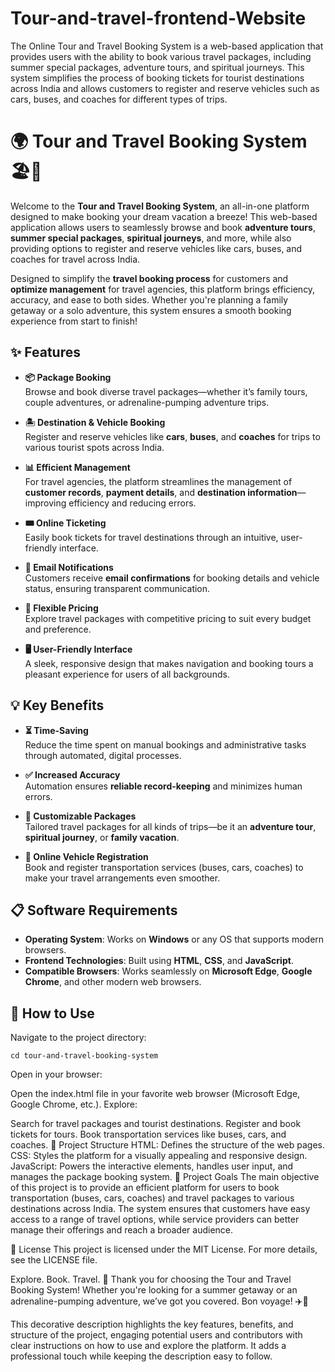 # Tour-and-travel-frontend-Website
The Online Tour and Travel Booking System is a web-based application that provides users with the ability to book various travel packages, including summer special packages, adventure tours, and spiritual journeys. This system simplifies the process of booking tickets for tourist destinations across India and allows customers to register and reserve vehicles such as cars, buses, and coaches for different types of trips.

# 🌍 Tour and Travel Booking System 🏖️🚗

Welcome to the **Tour and Travel Booking System**, an all-in-one platform designed to make booking your dream vacation a breeze! This web-based application allows users to seamlessly browse and book **adventure tours**, **summer special packages**, **spiritual journeys**, and more, while also providing options to register and reserve vehicles like cars, buses, and coaches for travel across India.

Designed to simplify the **travel booking process** for customers and **optimize management** for travel agencies, this platform brings efficiency, accuracy, and ease to both sides. Whether you're planning a family getaway or a solo adventure, this system ensures a smooth booking experience from start to finish!

## ✨ Features

- **📦 Package Booking**  
  Browse and book diverse travel packages—whether it’s family tours, couple adventures, or adrenaline-pumping adventure trips.
  
- **🏝️ Destination & Vehicle Booking**  
  Register and reserve vehicles like **cars**, **buses**, and **coaches** for trips to various tourist spots across India.

- **📊 Efficient Management**  
  For travel agencies, the platform streamlines the management of **customer records**, **payment details**, and **destination information**—improving efficiency and reducing errors.

- **🎟️ Online Ticketing**  
  Easily book tickets for travel destinations through an intuitive, user-friendly interface.

- **📧 Email Notifications**  
  Customers receive **email confirmations** for booking details and vehicle status, ensuring transparent communication.

- **💸 Flexible Pricing**  
  Explore travel packages with competitive pricing to suit every budget and preference.

- **🖥️ User-Friendly Interface**  
  A sleek, responsive design that makes navigation and booking tours a pleasant experience for users of all backgrounds.

## 💡 Key Benefits

- **⏳ Time-Saving**  
  Reduce the time spent on manual bookings and administrative tasks through automated, digital processes.

- **✅ Increased Accuracy**  
  Automation ensures **reliable record-keeping** and minimizes human errors.

- **🌟 Customizable Packages**  
  Tailored travel packages for all kinds of trips—be it an **adventure tour**, **spiritual journey**, or **family vacation**.

- **🚗 Online Vehicle Registration**  
  Book and register transportation services (buses, cars, coaches) to make your travel arrangements even smoother.

## 📋 Software Requirements

- **Operating System**: Works on **Windows** or any OS that supports modern browsers.
- **Frontend Technologies**: Built using **HTML**, **CSS**, and **JavaScript**.
- **Compatible Browsers**: Works seamlessly on **Microsoft Edge**, **Google Chrome**, and other modern web browsers.

## 🚀 How to Use


Navigate to the project directory:

````
cd tour-and-travel-booking-system
````
Open in your browser:

Open the index.html file in your favorite web browser (Microsoft Edge, Google Chrome, etc.).
Explore:

Search for travel packages and tourist destinations.
Register and book tickets for tours.
Book transportation services like buses, cars, and coaches.
📂 Project Structure
HTML: Defines the structure of the web pages.
CSS: Styles the platform for a visually appealing and responsive design.
JavaScript: Powers the interactive elements, handles user input, and manages the package booking system.
🎯 Project Goals
The main objective of this project is to provide an efficient platform for users to book transportation (buses, cars, coaches) and travel packages to various destinations across India. The system ensures that customers have easy access to a range of travel options, while service providers can better manage their offerings and reach a broader audience.

📄 License
This project is licensed under the MIT License. For more details, see the LICENSE file.

Explore. Book. Travel. 🌟
Thank you for choosing the Tour and Travel Booking System! Whether you're looking for a summer getaway or an adrenaline-pumping adventure, we’ve got you covered. Bon voyage! ✈️🌄

This decorative description highlights the key features, benefits, and structure of the project, engaging potential users and contributors with clear instructions on how to use and explore the platform. It adds a professional touch while keeping the description easy to follow.

